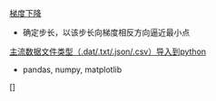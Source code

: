 [梯度下降](https://zhuanlan.zhihu.com/p/36564434)
+  确定步长，以该步长向梯度相反方向逼近最小点

 [主流数据文件类型（.dat/.txt/.json/.csv）导入到python](https://www.cnblogs.com/xk-bench/p/8376739.html)
 + pandas, numpy, matplotlib

[]